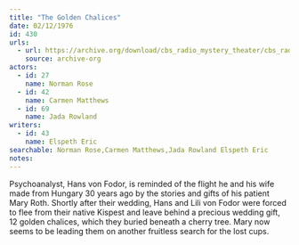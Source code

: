 ```yaml
---
title: "The Golden Chalices"
date: 02/12/1976
id: 430
urls: 
  - url: https://archive.org/download/cbs_radio_mystery_theater/cbs_radio_mystery_theater-0401-0450.zip/cbs_radio_mystery_theater-0401-0450%2Fcbsrmt_0430_the_golden_chalices.mp3
    source: archive-org
actors:  
  - id: 27
    name: Norman Rose  
  - id: 42
    name: Carmen Matthews  
  - id: 69
    name: Jada Rowland
writers:  
  - id: 43
    name: Elspeth Eric
searchable: Norman Rose,Carmen Matthews,Jada Rowland Elspeth Eric
notes:  
---
```

Psychoanalyst, Hans von Fodor, is reminded of the flight he and his wife made from Hungary 30 years ago by the stories and gifts of his patient Mary Roth. Shortly after their wedding, Hans and Lili von Fodor were forced to flee from their native Kispest and leave behind a precious wedding gift, 12 golden chalices, which they buried beneath a cherry tree. Mary now seems to be leading them on another fruitless search for the lost cups.